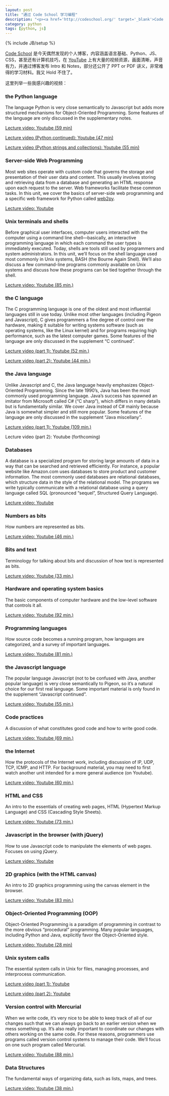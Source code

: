 ```yaml
---
layout: post
title: "通过 Code School 学习编程"
description: "<p><a href='http://codeschool.org/' target='_blank'>Code School</a> 是今天偶然发现的个人博客，内容涵盖语言基础、Python、JS、CSS，甚至还有计算机技巧，在 <a href='http://www.youtube.com/user/briantwill?feature=watch' target='_blank'>YouTube</a> 上有大量的视频资源，画面清晰，声音有力，并通过博客发布 Intro 和 Notes，部分还公开了 PPT or PDF 讲义，非常难得的学习材料。我又 Hold 不住了。</p><p>这里列举一些我感兴趣的视频。</p>"
category: python
tags: [python, js]
---
```

{% include JB/setup %}

[Code School](http://codeschool.org/) 是今天偶然发现的个人博客，内容涵盖语言基础、Python、JS、CSS，甚至还有计算机技巧，在 [YouTube](http://www.youtube.com/user/briantwill?feature=watch) 上有大量的视频资源，画面清晰，声音有力，并通过博客发布 Intro 和 Notes，部分还公开了 PPT or PDF 讲义，非常难得的学习材料。我又 Hold 不住了。

这里列举一些我感兴趣的视频：

### the Python language

 The language Python is very close semantically to Javascript but adds more structured mechanisms for Object-Oriented Programming. Some features of the language are only discussed in the supplementary notes.

 [Lecture video: Youtube (59 min)](http://www.youtube.com/view_play_list?p=29B31797A997C41E)

 [Lecture video (Python continued): Youtube (47 min)](http://www.youtube.com/playlist?list=PL6E35733669D2FC55&feature=plcp)

 [Lecture video (Python strings and collections): Youtube (55 min)](http://www.youtube.com/playlist?list=PL2DF591CFACC8FB28&feature=edit_ok)

### Server-side Web Programming

 Most web sites operate with custom code that governs the storage and presentation of their user data and content. This usually involves storing and retrieving data from a database and generating an HTML response upon each request to the server. Web frameworks facilitate these common tasks. In this unit, we cover the basics of server-side web programming and a specific web framework for Python called [web2py](http://web2py.com/).

 [Lecture video: Youtube](http://www.youtube.com/playlist?list=PL978B2CE2D788F745)

### Unix terminals and shells

 Before graphical user interfaces, computer users interacted with the computer using a command line shell—basically, an interactive programming language in which each command the user types is immediately executed. Today, shells are tools still used by programmers and system administrators. In this unit, we’ll focus on the shell language used most commonly in Unix systems, BASH (the Bourne Again Shell). We’ll also discuss a few command-line programs commonly available on Unix systems and discuss how these programs can be tied together through the shell.

 [Lecture video: Youtube (85 min.)](http://www.youtube.com/view_play_list?p=FAC320731F539902)

### the C language

 The C programming language is one of the oldest and most influential languages still in use today. Unlike most other languages (including Pigeon and Javascript), C gives programmers a fine degree of control over the hardware, making it suitable for writing systems software (such as operating systems, like the Linux kernel) and for programs requiring high performance, such as the latest computer games. Some features of the language are only discussed in the supplement “C continued”.

 [Lecture video (part 1): Youtube (52 min.)](http://www.youtube.com/view_play_list?p=EDF53DC200BAF48D)

 [Lecture video (part 2): Youtube (44 min.)](http://www.youtube.com/view_play_list?p=FBF5D9C5840A573F)

### the Java language

 Unlike Javascript and C, the Java language heavily emphasizes Object-Oriented Programming. Since the late 1990’s, Java has been the most commonly used programming language. Java’s success has spawned an imitator from Microsoft called C# (“C sharp”), which differs in many details but is fundamentally similar. We cover Java instead of C# mainly because Java is somewhat simpler and still more popular. Some features of the language are only discussed in the supplement “Java miscellany”.

 [Lecture video (part 1): Youtube (109 min.)](http://www.youtube.com/view_play_list?p=C847C5B15C22BFDC)

 Lecture video (part 2): Youtube (forthcoming)

### Databases

 A database is a specialized program for storing large amounts of data in a way that can be searched and retrieved efficiently. For instance, a popular website like Amazon.com uses databases to store product and customer information. The most commonly used databases are relational databases, which structure data in the style of the relational model. The programs we write typically communicate with a relational database using a query language called SQL (pronounced “sequel”, Structured Query Language).

 [Lecture video: Youtube](http://www.youtube.com/playlist?list=PL6D2AA443FA10BBBC&feature=view_all)


### Numbers as bits

 How numbers are represented as bits.

 [Lecture video: Youtube (46 min.)](http://www.youtube.com/watch?v=i9yDIczflHY)

### Bits and text

 Terminology for talking about bits and discussion of how text is represented as bits.

 [Lecture video: Youtube (33 min.)](http://www.youtube.com/view_play_list?p=383CCF1CD8313E13)

### Hardware and operating system basics

  The basic components of computer hardware and the low-level software that controls it all.

  [Lecture video: Youtube (92 min.)](http://www.youtube.com/view_play_list?p=AF8648427BB68706)

### Programming languages

  How source code becomes a running program, how languages are categorized, and a survey of important languages.

  [Lecture video: Youtube (81 min.)](http://www.youtube.com/view_play_list?p=7141DE955793D3F0)

### the Javascript language

  The popular language Javascript (not to be confused with Java, another popular language) is very close semantically to Pigeon, so it’s a natural choice for our first real language. Some important material is only found in the supplement “Javascript continued”.

  [Lecture video: Youtube (55 min.)](http://www.youtube.com/view_play_list?p=92D70E98B0336AB2)

### Code practices

 A discussion of what constitutes good code and how to write good code.

 [Lecture video: Youtube (69 min.)](http://www.youtube.com/playlist?list=PL28704BC3557868CB&feature=edit_ok)

### the Internet

 How the protocols of the Internet work, including discussion of IP, UDP, TCP, ICMP, and HTTP. For background material, you may need to first watch another unit intended for a more general audience (on Youtube).

 [Lecture video: Youtube (60 min.)](http://www.youtube.com/view_play_list?p=18AF3812A53E11C5)

### HTML and CSS

 An intro to the essentials of creating web pages, HTML (Hypertext Markup Language) and CSS (Cascading Style Sheets).

 [Lecture video: Youtube (73 min.)](http://www.youtube.com/playlist?list=PLA81DCBC4D8A85E68&feature=viewall)

### Javascript in the browser (with jQuery)

 How to use Javascript code to manipulate the elements of web pages. Focuses on using jQuery.

 [Lecture video: Youtube](http://www.youtube.com/playlist?list=PL1227E65B5EA3A104)

### 2D graphics (with the HTML canvas)

 An intro to 2D graphics programming using the canvas element in the browser.

 [Lecture video: Youtube (83 min.)](http://www.youtube.com/playlist?list=PLD3FC8B16E1D7C4B0&feature=view_all)

### Object-Oriented Programming (OOP)

 Object-Oriented Programming is a paradigm of programming in contrast to the more obvious “procedural” programming. Many popular languages, including Python and Java, explicitly favor the Object-Oriented style.

 [Lecture video: Youtube (28 min)](http://www.youtube.com/watch?v=lbXsrHGhBAU)

### Unix system calls

 The essential system calls in Unix for files, managing processes, and interprocess communication.

 [Lecture video (part 1): Youtube](http://www.youtube.com/watch?v=xHu7qI1gDPA)

 [Lecture video (part 2): Youtube](http://www.youtube.com/watch?v=2DrjQBL5FMU)

### Version control with Mercurial

 When we write code, it’s very nice to be able to keep track of all of our changes such that we can always go back to an earlier version when we mess something up. It’s also really important to coordinate our changes with others working on the same code. For these reasons, programmers use programs called version control systems to manage their code. We’ll focus on one such program called Mercurial.

 [Lecture video: Youtube (88 min.)](http://www.youtube.com/playlist?list=PL0D26673135C9A407&feature=view_all)

### Data Structures

 The fundamental ways of organizing data, such as lists, maps, and trees.

 [Lecture video: Youtube (38 min.)](http://www.youtube.com/playlist?list=PLA7BE376E483F4EE4&feature=view_all)
